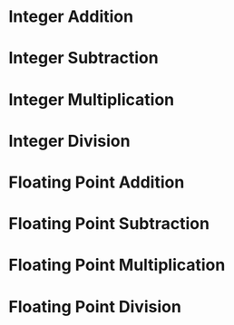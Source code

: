 # Integer Addition

# Integer Subtraction

# Integer Multiplication

# Integer Division

# Floating Point Addition

# Floating Point Subtraction

# Floating Point Multiplication

# Floating Point Division

